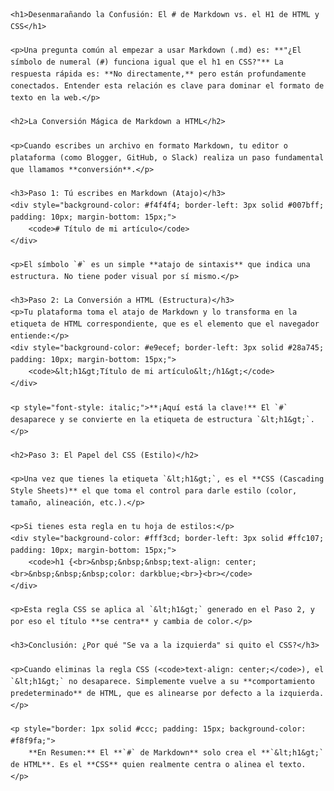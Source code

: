<div style="font-family: Arial, sans-serif; line-height: 1.6; max-width: 700px; margin: auto;">

    <h1>Desenmarañando la Confusión: El # de Markdown vs. el H1 de HTML y CSS</h1>

    <p>Una pregunta común al empezar a usar Markdown (.md) es: **"¿El símbolo de numeral (#) funciona igual que el h1 en CSS?"** La respuesta rápida es: **No directamente,** pero están profundamente conectados. Entender esta relación es clave para dominar el formato de texto en la web.</p>

    <h2>La Conversión Mágica de Markdown a HTML</h2>

    <p>Cuando escribes un archivo en formato Markdown, tu editor o plataforma (como Blogger, GitHub, o Slack) realiza un paso fundamental que llamamos **conversión**.</p>

    <h3>Paso 1: Tú escribes en Markdown (Atajo)</h3>
    <div style="background-color: #f4f4f4; border-left: 3px solid #007bff; padding: 10px; margin-bottom: 15px;">
        <code># Título de mi artículo</code>
    </div>

    <p>El símbolo `#` es un simple **atajo de sintaxis** que indica una estructura. No tiene poder visual por sí mismo.</p>

    <h3>Paso 2: La Conversión a HTML (Estructura)</h3>
    <p>Tu plataforma toma el atajo de Markdown y lo transforma en la etiqueta de HTML correspondiente, que es el elemento que el navegador entiende:</p>
    <div style="background-color: #e9ecef; border-left: 3px solid #28a745; padding: 10px; margin-bottom: 15px;">
        <code>&lt;h1&gt;Título de mi artículo&lt;/h1&gt;</code>
    </div>

    <p style="font-style: italic;">**¡Aquí está la clave!** El `#` desaparece y se convierte en la etiqueta de estructura `&lt;h1&gt;`.</p>

    <h2>Paso 3: El Papel del CSS (Estilo)</h2>

    <p>Una vez que tienes la etiqueta `&lt;h1&gt;`, es el **CSS (Cascading Style Sheets)** el que toma el control para darle estilo (color, tamaño, alineación, etc.).</p>

    <p>Si tienes esta regla en tu hoja de estilos:</p>
    <div style="background-color: #fff3cd; border-left: 3px solid #ffc107; padding: 10px; margin-bottom: 15px;">
        <code>h1 {<br>&nbsp;&nbsp;&nbsp;text-align: center;<br>&nbsp;&nbsp;&nbsp;color: darkblue;<br>}<br></code>
    </div>

    <p>Esta regla CSS se aplica al `&lt;h1&gt;` generado en el Paso 2, y por eso el título **se centra** y cambia de color.</p>

    <h3>Conclusión: ¿Por qué "Se va a la izquierda" si quito el CSS?</h3>

    <p>Cuando eliminas la regla CSS (<code>text-align: center;</code>), el `&lt;h1&gt;` no desaparece. Simplemente vuelve a su **comportamiento predeterminado** de HTML, que es alinearse por defecto a la izquierda.</p>

    <p style="border: 1px solid #ccc; padding: 15px; background-color: #f8f9fa;">
        **En Resumen:** El **`#` de Markdown** solo crea el **`&lt;h1&gt;` de HTML**. Es el **CSS** quien realmente centra o alinea el texto.
    </p>

</div>
